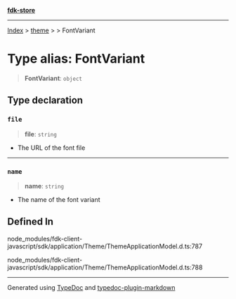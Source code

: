 [**fdk-store**](../../../README.md)
***

[Index](../../../API.md) > [theme](../../README.md) > [<internal>](../README.md) > FontVariant

# Type alias: FontVariant

> **FontVariant**: `object`

## Type declaration

### `file`

> **file**: `string`

- The URL of the font file

***

### `name`

> **name**: `string`

- The name of the font variant

## Defined In

node\_modules/fdk-client-javascript/sdk/application/Theme/ThemeApplicationModel.d.ts:787

node\_modules/fdk-client-javascript/sdk/application/Theme/ThemeApplicationModel.d.ts:788

***
Generated using [TypeDoc](https://typedoc.org/) and [typedoc-plugin-markdown](https://www.npmjs.com/package/typedoc-plugin-markdown)
